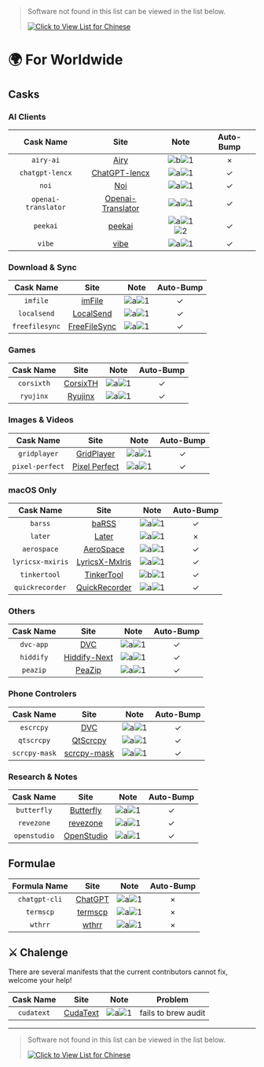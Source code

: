 <!-- markdownlint-disable MD041 -->

> Software not found in this list can be viewed in the list below.
>
> [![Click to View List for Chinese](https://img.shields.io/badge/List_for_Chinese-red?style=for-the-badge&logo=homebrew&label=Click%20to%20view)](https://github.com/Brewforge/homebrew-chinese/blob/main/%E5%88%97%E8%A1%A8.md)

# 🌍 For Worldwide

## Casks

### AI Clients

|      Cask Name      |                                    Site                                     |                          Note                          | Auto-Bump |
| :-----------------: | :-------------------------------------------------------------------------: | :----------------------------------------------------: | :-------: |
|      `airy-ai`      |                         [Airy](https://colink.in/)                          |          ![b](assets/b.svg)![1](assets/1.svg)          |     ×     |
|   `chatgpt-lencx`   |              [ChatGPT-lencx](https://github.com/lencx/ChatGPT)              |          ![a](assets/a.svg)![1](assets/1.svg)          |    ✓     |
|        `noi`        |                     [Noi](https://github.com/lencx/Noi)                     |          ![a](assets/a.svg)![1](assets/1.svg)          |    ✓     |
| `openai-translator` | [Openai-Translator](https://github.com/openai-translator/openai-translator) |          ![a](assets/a.svg)![1](assets/1.svg)          |    ✓     |
|      `peekai`       |             [peekai](https://prateekkeshari.gumroad.com/l/peek)             | ![a](assets/a.svg)![1](assets/1.svg)![2](assets/2.svg) |    ✓     |
|       `vibe`        |                [vibe](https://github.com/thewh1teagle/vibe)                 |          ![a](assets/a.svg)![1](assets/1.svg)          |    ✓     |

### Download & Sync

|   Cask Name    |                   Site                   |                 Note                 | Auto-Bump |
| :------------: | :--------------------------------------: | :----------------------------------: | :-------: |
|    `imfile`    |       [imFile](https://imfile.io/)       | ![a](assets/a.svg)![1](assets/1.svg) |    ✓     |
|  `localsend`   |    [LocalSend](https://localsend.org)    | ![a](assets/a.svg)![1](assets/1.svg) |    ✓     |
| `freefilesync` | [FreeFileSync](https://freefilesync.org) | ![a](assets/a.svg)![1](assets/1.svg) |    ✓     |

### Games

| Cask Name  |                       Site                       |                 Note                 | Auto-Bump |
| :--------: | :----------------------------------------------: | :----------------------------------: | :-------: |
| `corsixth` | [CorsixTH](https://github.com/CorsixTH/CorsixTH) | ![a](assets/a.svg)![1](assets/1.svg) |    ✓     |
| `ryujinx`  |          [Ryujinx](https://ryujinx.org)          | ![a](assets/a.svg)![1](assets/1.svg) |    ✓     |

### Images & Videos

|    Cask Name    |                                Site                                |                 Note                 | Auto-Bump |
| :-------------: | :----------------------------------------------------------------: | :----------------------------------: | :-------: |
|  `gridplayer`   |        [GridPlayer](https://github.com/vzhd1701/gridplayer)        | ![a](assets/a.svg)![1](assets/1.svg) |    ✓     |
| `pixel-perfect` | [Pixel Perfect](https://github.com/cormiertyshawn895/PixelPerfect) | ![a](assets/a.svg)![1](assets/1.svg) |    ✓     |

### macOS Only

|    Cask Name     |                                Site                                 |                 Note                 | Auto-Bump |
| :--------------: | :-----------------------------------------------------------------: | :----------------------------------: | :-------: |
|     `barss`      |              [baRSS](https://relikd.de/projects/barss)              | ![a](assets/a.svg)![1](assets/1.svg) |    ✓     |
|     `later`      |                    [Later](https://getlater.app)                    | ![a](assets/a.svg)![1](assets/1.svg) |     ×     |
|   `aerospace`    |        [AeroSpace](https://github.com/nikitabobko/AeroSpace)        | ![a](assets/a.svg)![1](assets/1.svg) |    ✓     |
| `lyricsx-mxiris` | [LyricsX-MxIris](https://github.com/MxIris-LyricsX-Project/LyricsX) | ![a](assets/a.svg)![1](assets/1.svg) |    ✓     |
|   `tinkertool`   |      [TinkerTool](https://www.bresink.com/osx/TinkerTool.html)      | ![b](assets/b.svg)![1](assets/1.svg) |    ✓     |
| `quickrecorder`  |     [QuickRecorder](https://github.com/lihaoyun6/QuickRecorder)     | ![a](assets/a.svg)![1](assets/1.svg) |    ✓     |

### Others

| Cask Name |                    Site                    |                 Note                 | Auto-Bump |
| :-------: | :----------------------------------------: | :----------------------------------: | :-------: |
| `dvc-app` |           [DVC](https://dvc.org)           | ![a](assets/a.svg)![1](assets/1.svg) |    ✓     |
| `hiddify` |    [Hiddify-Next](https://hiddify.com/)    | ![a](assets/a.svg)![1](assets/1.svg) |    ✓     |
| `peazip`  | [PeaZip](https://github.com/peazip/PeaZip) | ![a](assets/a.svg)![1](assets/1.svg) |    ✓     |

### Phone Controlers

|   Cask Name   |                          Site                          |                 Note                 | Auto-Bump |
| :-----------: | :----------------------------------------------------: | :----------------------------------: | :-------: |
|   `escrcpy`   |     [DVC](https://github.com/viarotel-org/escrcpy)     | ![a](assets/a.svg)![1](assets/1.svg) |    ✓     |
|  `qtscrcpy`   |   [QtScrcpy](https://github.com/barry-ran/QtScrcpy)    | ![a](assets/a.svg)![1](assets/1.svg) |    ✓     |
| `scrcpy-mask` | [scrcpy-mask](https://github.com/AkiChase/scrcpy-mask) | ![a](assets/a.svg)![1](assets/1.svg) |    ✓     |

### Research & Notes

|  Cask Name   |                         Site                         |                 Note                 | Auto-Bump |
| :----------: | :--------------------------------------------------: | :----------------------------------: | :-------: |
| `butterfly`  | [Butterfly](https://github.com/LinwoodDev/Butterfly) | ![a](assets/a.svg)![1](assets/1.svg) |    ✓     |
|  `revezone`  |          [revezone](https://revezone.com/)           | ![a](assets/a.svg)![1](assets/1.svg) |    ✓     |
| `openstudio` |   [OpenStudio](https://github.com/NREL/OpenStudio)   | ![a](assets/a.svg)![1](assets/1.svg) |    ✓     |

## Formulae

| Formula Name  |                          Site                           |                 Note                 | Auto-Bump |
| :-----------: | :-----------------------------------------------------: | :----------------------------------: | :-------: |
| `chatgpt-cli` |       [ChatGPT](https://github.com/j178/chatgpt)        | ![a](assets/a.svg)![1](assets/1.svg) |     ×     |
|   `termscp`   |       [termscp](https://github.com/veeso/termscp)       | ![a](assets/a.svg)![1](assets/1.svg) |     ×     |
|    `wthrr`    | [wthrr](https://github.com/ttytm/wthrr-the-weathercrab) | ![a](assets/a.svg)![1](assets/1.svg) |     ×     |

## ⚔️ Chalenge

There are several manifests that the current contributors cannot fix, welcome your help!

| Cask Name  |                  Site                  |                 Note                 |       Problem       |
| :--------: | :------------------------------------: | :----------------------------------: | :-----------------: |
| `cudatext` | [CudaText](https://cudatext.github.io) | ![a](assets/a.svg)![1](assets/1.svg) | fails to brew audit |

---

> Software not found in this list can be viewed in the list below.
>
> [![Click to View List for Chinese](https://img.shields.io/badge/List_for_Chinese-red?style=for-the-badge&logo=homebrew&label=Click%20to%20view)](https://github.com/Brewforge/homebrew-chinese/blob/main/%E5%88%97%E8%A1%A8.md)
